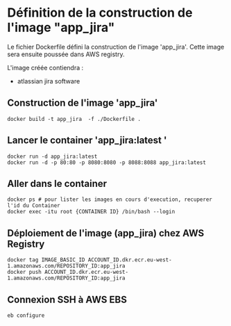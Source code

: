 # Définition de la construction de l'image "app_jira"

Le fichier Dockerfile défini la construction de l'image 'app_jira'. 
Cette image sera ensuite poussée dans AWS registry.

L'image créée contiendra :
* atlassian jira software

## Construction de l'image 'app_jira'
```
docker build -t app_jira  -f ./Dockerfile .
```

## Lancer le container 'app_jira:latest '
```
docker run -d app_jira:latest 
docker run -d -p 80:80 -p 8080:8080 -p 8088:8088 app_jira:latest 
```

## Aller dans le container
```
docker ps # pour lister les images en cours d'execution, recuperer l'id du Container
docker exec -itu root {CONTAINER ID} /bin/bash --login
```

## Déploiement de l'image (app_jira) chez AWS Registry
```
docker tag IMAGE_BASIC_ID ACCOUNT_ID.dkr.ecr.eu-west-1.amazonaws.com/REPOSITORY_ID:app_jira
docker push ACCOUNT_ID.dkr.ecr.eu-west-1.amazonaws.com/REPOSITORY_ID:app_jira
```

## Connexion SSH à AWS EBS
```
eb configure
```